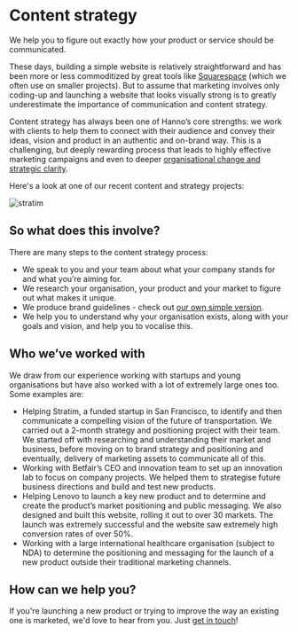 # Content strategy

We help you to figure out exactly how your product or service should be communicated.

These days, building a simple website is relatively straightforward and has been more or less commoditized by great tools like [Squarespace](https://www.squarespace.com/) (which we often use on smaller projects). But to assume that marketing involves only coding-up and launching a website that looks visually strong is to greatly underestimate the importance of communication and content strategy.

Content strategy has always been one of Hanno’s core strengths: we work with clients to help them to connect with their audience and convey their ideas, vision and product in an authentic and on-brand way. This is a challenging, but deeply rewarding process that leads to highly effective marketing campaigns and even to deeper [organisational change and strategic clarity](hannops/organisational-purpose.md/).

Here's a look at one of our recent content and strategy projects:

![stratim](https://player.vimeo.com/video/206564805?title&#x3D;0&amp;byline&#x3D;0&amp;portrait&#x3D;0)

## So what does this involve?

There are many steps to the content strategy process:

* We speak to you and your team about what your company stands for and what you’re aiming for.
* We research your organisation, your product and your market to figure out what makes it unique.
* We produce brand guidelines - check out [our own simple version](https://hanno.co/playbooks/ops/marketing/voice-tone/).
* We help you to understand why your organisation exists, along with your goals and vision, and help you to vocalise this.

## Who we’ve worked with

We draw from our experience working with startups and young organisations but have also worked with a lot of extremely large ones too. Some examples are:

* Helping Stratim, a funded startup in San Francisco, to identify and then communicate a compelling vision of the future of transportation. We carried out a 2-month strategy and positioning project with their team. We started off with researching and understanding their market and business, before moving on to brand strategy and positioning and eventually, delivery of marketing assets to communicate all of this.
* Working with Betfair’s CEO and innovation team to set up an innovation lab to focus on company projects. We helped them to strategise future business directions and build and test new products.
* Helping Lenovo to launch a key new product and to determine and create the product’s market positioning and public messaging. We also designed and built this website, rolling it out to over 30 markets. The launch was extremely successful and the website saw extremely high conversion rates of over 50%.
* Working with a large international healthcare organisation (subject to NDA) to determine the positioning and messaging for the launch of a new product outside their traditional marketing channels.


## How can we help you?

If you're launching a new product or trying to improve the way an existing one is marketed, we'd love to hear from you. Just [get in touch](https://hanno.co/contact/)!
